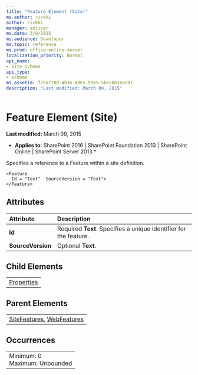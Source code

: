 ```yaml
---
title: "Feature Element (Site)"
ms.author: rickki
author: rickki
manager: soliver
ms.date: 3/9/2015
ms.audience: Developer
ms.topic: reference
ms.prod: office-online-server
localization_priority: Normal
api_name:
- Site schema
api_type:
- schema
ms.assetid: f2ba770d-4b36-4865-9365-5bec061b8c07
description: "Last modified: March 09, 2015"
---
```


# Feature Element (Site)

 **Last modified:** March 09, 2015 
  
 * **Applies to:** SharePoint 2016 | SharePoint Foundation 2013 | SharePoint Online | SharePoint Server 2013 * 
  
Specifies a reference to a Feature within a site definition. 
  
```
<Feature
  Id = "Text"  SourceVersion = "Text">
</Feature>
```

## Attributes

|**Attribute**|**Description**|
|:-----|:-----|
|**Id** <br/> |Required **Text**. Specifies a unique identifier for the feature.  <br/> |
|**SourceVersion** <br/> |Optional **Text**.  <br/> |
   
## Child Elements

||
|:-----|
|[Properties](properties-element-site.md)|
   
## Parent Elements

||
|:-----|
|[SiteFeatures](sitefeatures-element-site.md), [WebFeatures](webfeatures-element-site.md)|
   
## Occurrences

||
|:-----|
|Minimum: 0  <br/> Maximum: Unbounded  <br/> |
   

